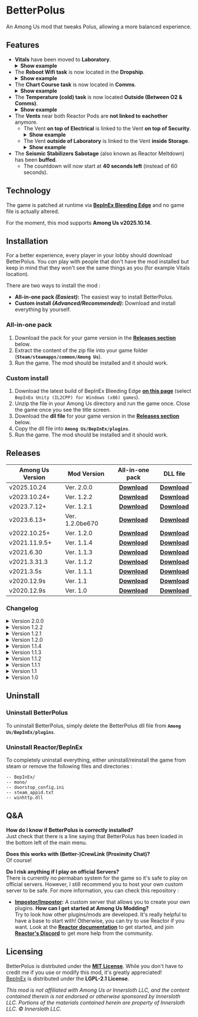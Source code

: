 # BetterPolus
An Among Us mod that tweaks Polus, allowing a more balanced experience.

## Features
<ul>
<li><b>Vitals</b> have been moved to <b>Laboratory</b>.<br>
<details>
 <summary><b>Show example</b></summary>
 <p align="center">
    <img src="images/vitals-pos.png" />
 </p>
</details></li>

<li>The <b>Reboot Wifi task</b> is now located in the <b>Dropship</b>.<br>
<details>
 <summary><b>Show example</b></summary>
 <p align="center">
    <img src="images/wifi-pos.png" />
 </p>
</details></li>

<li>The <b>Chart Course task</b> is now located in <b>Comms</b>.<br>
<details>
 <summary><b>Show example</b></summary>
 <p align="center">
    <img src="images/chartcourse-pos.png" />
 </p>
</details></li>

<li>The <b>Temperature (cold) task</b> is now located <b>Outside (Between O2 & Comms)</b>.<br>
<details>
 <summary><b>Show example</b></summary>
 <p align="center">
    <img src="images/tempcold-pos.png" />
 </p>
</details></li>

<li>The <b>Vents</b> near both Reactor Pods are <b>not linked to eachother</b> anymore.
<ul>
<li>The Vent <b>on top of Electrical</b> is linked to the Vent <b>on top of Security</b>.<br>
<details>
 <summary><b>Show example</b></summary>
 <p align="center">
    <img src="images/vents-reactor-left.gif" />
 </p>
</details></li>

<li>The Vent <b>outside of Laboratory</b> is linked to the Vent <b>inside Storage</b>.<br>
<details>
 <summary><b>Show example</b></summary>
 <p align="center">
    <img src="images/vents-reactor-right.gif" />
 </p>
</details></li>
</ul>
</li>
 <li>The <b>Seismic Stabilizers Sabotage</b> (also known as Reactor Meltdown) has been <b>buffed</b>.
  <ul>
   <li>The countdown will now start at <b>40 seconds left</b> (instead of 60 seconds).</li>
  </ul>
 </li>
</ul>

## Technology
The game is patched at runtime via **[BepInEx Bleeding Edge](https://github.com/BepInEx/BepInEx)** and no game file is actually altered.

For the moment, this mod supports **Among Us v2025.10.14**.

## Installation
For a better experience, every player in your lobby should download BetterPolus. You *can* play with people that don't have the mod installed but keep in mind that they won't see the same things as you (for example Vitals location).

There are two ways to install the mod :
- **All-in-one pack _(Easiest)_:** The easiest way to install BetterPolus.
- **Custom install _(Advanced/Recommended)_:** Download and install everything by yourself.

### All-in-one pack
1. Download the pack for your game version in the **[Releases section](#releases)** below.
2. Extract the content of the zip file into your game folder (**`Steam/steamapps/common/Among Us`**).
3. Run the game. The mod should be installed and it should work.

### Custom install
1. Download the latest build of BepInEx Bleeding Edge **[on this page](https://builds.bepinex.dev/projects/bepinex_be)** (select `BepInEx Unity (IL2CPP) for Windows (x86) games`).
2. Unzip the file in your Among Us directory and run the game once. Close the game once you see the title screen.
3. Download the **dll file** for your game version in the **[Releases section](#releases)** below.
4. Copy the dll file into **`Among Us/BepInEx/plugins`**.
5. Run the game. The mod should be installed and it should work.
    
 ## Releases
 | Among Us Version | Mod Version     |                                                       All-in-one pack                                                       |                                                   DLL file                                                    |
 |------------------|-----------------|:---------------------------------------------------------------------------------------------------------------------------:|:-------------------------------------------------------------------------------------------------------------:|
 | v2025.10.24      | Ver. 2.0.0      |   **[Download](https://github.com/superidol1890/BetterPolusReloaded/releases/download/v2.0.0/BetterPolus-v2.0.0.zip)**    |       **[Download](https://github.com/superidol1890/BetterPolusReloaded/releases/download/v2.0.0/BetterPolus.dll)**        |
 | v2023.10.24+     | Ver. 1.2.2      |   **[Download](https://github.com/Brybry16/BetterPolus/releases/download/v1.2.2/BetterPolus_All-in-one-Pack-1.2.2.zip)**    |       **[Download](https://github.com/Brybry16/BetterPolus/releases/download/v1.2.2/BetterPolus.dll)**        |
 | v2023.7.12+      | Ver. 1.2.1      |   **[Download](https://github.com/Brybry16/BetterPolus/releases/download/v1.2.1/BetterPolus_All-in-one-Pack-1.2.1.zip)**    |       **[Download](https://github.com/Brybry16/BetterPolus/releases/download/v1.2.1/BetterPolus.dll)**        |
 | v2023.6.13+      | Ver. 1.2.0be670 | **[Download](https://github.com/Brybry16/BetterPolus/releases/download/v1.2.0/BetterPolus_All-in-one-Pack-1.2.0be670.zip)** |       **[Download](https://github.com/Brybry16/BetterPolus/releases/download/v1.2.0/BetterPolus.dll)**        |
 | v2022.10.25+     | Ver. 1.2.0      |   **[Download](https://github.com/Brybry16/BetterPolus/releases/download/v1.2.0/BetterPolus_All-in-one-Pack-1.2.0.zip)**    |       **[Download](https://github.com/Brybry16/BetterPolus/releases/download/v1.2.0/BetterPolus.dll)**        |
 | v2021.11.9.5+    | Ver. 1.1.4      |   **[Download](https://github.com/Brybry16/BetterPolus/releases/download/v1.1.4/BetterPolus_All-in-one-Pack-1.1.4.zip)**    |    **[Download](https://github.com/Brybry16/BetterPolus/releases/download/v1.1.4/BetterPolus-1.1.4.dll)**     |
 | v2021.6.30       | Ver. 1.1.3      |   **[Download](https://github.com/Brybry16/BetterPolus/releases/download/v1.1.3/BetterPolus_All-in-one-Pack-1.1.3.zip)**    |    **[Download](https://github.com/Brybry16/BetterPolus/releases/download/v1.1.3/BetterPolus-1.1.3.dll)**     |
 | v2021.3.31.3     | Ver. 1.1.2      |   **[Download](https://github.com/Brybry16/BetterPolus/releases/download/v1.1.2/BetterPolus_All-in-one-Pack-1.1.2.zip)**    | **[Download](https://github.com/Brybry16/BetterPolus/releases/download/v1.1.2/BetterPolus-2021.3.31.3s.dll)** |
 | v2021.3.5s       | Ver. 1.1.1      |   **[Download](https://github.com/Brybry16/BetterPolus/releases/download/v1.1.1/BetterPolus_All-in-one-Pack-1.1.1.zip)**    |  **[Download](https://github.com/Brybry16/BetterPolus/releases/download/v1.1.1/BetterPolus-2021.3.5s.dll)**   |
 | v2020.12.9s      | Ver. 1.1        |    **[Download](https://github.com/Brybry16/BetterPolus/releases/download/v1.1/BetterPolus_All-in-one-Pack-1.1.zip)**      |   **[Download](https://github.com/Brybry16/BetterPolus/releases/download/v1.1/BetterPolus-2020.12.9s.dll)**   |
 | v2020.12.9s      | Ver. 1.0        |    **[Download](https://github.com/Brybry16/BetterPolus/releases/download/v1.0.0/BetterPolus_All-in-one-Pack.zip)**       |  **[Download](https://github.com/Brybry16/BetterPolus/releases/download/v1.0.0/BetterPolus-2020.12.9s.dll)**  |
 
 ### Changelog
 <details>
  <summary>Version 2.0.0</summary>
  <ul>
     <li>Added compatibility with Among Us v2025.10.14</li>
  </ul>
  </details>
<details>
  <summary>Version 1.2.2</summary>
  <ul>
     <li>Added compatibility with Among Us v2023.10.24</li>
  </ul>
  </details>
<details>
  <summary>Version 1.2.1</summary>
  <ul>
     <li>Added compatibility with Among Us v2023.7.12s</li>
     <li>Seismic Stabilizers Sabotage duration is customizable in config file (40s by default)</li>
     <li>Polus map modifications can be disabled in config file (enabled by default)</li>
     <li>The names of tasks room that have been moved appear correctly</li>
  </ul>
  </details>
 <details>
  <summary>Version 1.2.0</summary>
  <ul>
     <li>Added compatibility with the .net6.0-based BepInEx BE</li>
     <li>Seismic Stabilizers Sabotage got buffed (sabotage duration went from 60s to 40s)</li>
  </ul>
  </details>

 <details>
  <summary>Version 1.1.4</summary>
  <ul>
     <li>Added compatibility with Among Us v2021.11.9.5s</li>
     <li>Removed Reactor dependencies</li>
  </ul>
  </details>

 <details>
  <summary>Version 1.1.3</summary>
  <ul>
     <li>Added compatibility with Among Us v2021.6.30s</li>
  </ul>
  </details>

 <details>
  <summary>Version 1.1.2</summary>
  <ul>
     <li>Added compatibility with Among Us v2021.3.31.3s</li>
  </ul>
  </details>

 <details>
  <summary>Version 1.1.1</summary>
  <ul>
     <li>Added compatibility with Among Us v2021.3.5</li>
  </ul>
  </details>
  
  <details>
   <summary>Version 1.1</summary>
   <ul>
      <li>Fixed Crewmates being able to access Chart Course Task from outside of Comms.</li>
      <li>Moved Temperature (cold) task to the 'Death Valley' (Outside, between Comms & O2).</li>
      <li>Moved Vitals where Temperature (cold) was originally (in Laboratory).</li>
   </ul>
   </details>
 
 <details>
 <summary>Version 1.0</summary>
 <ul>
    <li>Vitals have been moved to Laboratory.</li>
    <li>The Reboot Wifi task is now located in the Dropship.</li>
    <li>The Chart Course task is now located in Comms.</li>
    <li>The Vents near both Reactor Pods are not linked to each other anymore.
        <ul>
            <li>The Vent on top of Electrical is linked to the Vent on top of Security.</li>
            <li>The Vent outside of Laboratory is linked to the Vent inside Storage.</li>
        </ul>
    </li>
 </ul>
 </details>   
 
 ## Uninstall
 ### Uninstall BetterPolus
 To uninstall BetterPolus, simply delete the BetterPolus dll file from **`Among Us/BepInEx/plugins`**.
 
 ### Uninstall Reactor/BepInEx
 To completely uninstall everything, either uninstall/reinstall the game from steam or remove the following files and directories :
 ```
-- BepInEx/
-- mono/
-- doorstop_config.ini
-- steam_appid.txt
-- winhttp.dll
```

## Q&A
**How do I know if BetterPolus is correctly installed?**<br>
Just check that there is a line saying that BetterPolus has been loaded in the bottom left of the main menu.

**Does this works with (Better-)CrewLink (Proximity Chat)?**<br>
Of course!

**Do I risk anything if I play on official Servers?**<br>
There is currently no permaban system for the game so it's safe to play on official servers. However, I still recommend you to host your own custom server to be safe. For more information, you can check this repository :
- **[Impostor/Impostor](https://github.com/Impostor/Impostor):** A custom server that allows you to create your own plugins.
**How can I get started at Among Us Modding?**<br>
Try to look how other plugins/mods are developed. It's really helpful to have a base to start with! Otherwise, you can try to use Reactor if you want. Look at the **[Reactor documentation](https://docs.reactor.gg/)** to get started, and join **[Reactor's Discord](https://discord.gg/Zcmsb9UGuq)** to get more help from the community.

## Licensing
BetterPolus is distrbuted under the **[MIT License](LICENSE)**. While you don't have to credit me if you use or modify this mod, it's greatly appreciated!<br>
[BepInEx](https://github.com/BepInEx/BepInEx) is distributed under the **LGPL-2.1 License**.

*This mod is not affiliated with Among Us or Innersloth LLC, and the content contained therein is not endorsed or otherwise sponsored by Innersloth LLC. Portions of the materials contained herein are property of Innersloth LLC. © Innersloth LLC.*
